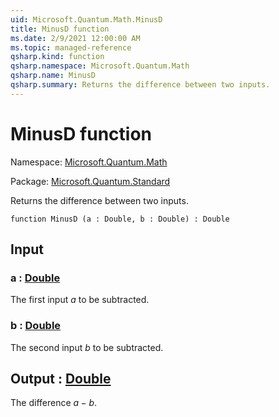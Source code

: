 ```yaml
---
uid: Microsoft.Quantum.Math.MinusD
title: MinusD function
ms.date: 2/9/2021 12:00:00 AM
ms.topic: managed-reference
qsharp.kind: function
qsharp.namespace: Microsoft.Quantum.Math
qsharp.name: MinusD
qsharp.summary: Returns the difference between two inputs.
---
```


# MinusD function

Namespace: [Microsoft.Quantum.Math](xref:Microsoft.Quantum.Math)

Package: [Microsoft.Quantum.Standard](https://nuget.org/packages/Microsoft.Quantum.Standard)


Returns the difference between two inputs.

```qsharp
function MinusD (a : Double, b : Double) : Double
```


## Input

### a : [Double](xref:microsoft.quantum.lang-ref.double)

The first input $a$ to be subtracted.


### b : [Double](xref:microsoft.quantum.lang-ref.double)

The second input $b$ to be subtracted.



## Output : [Double](xref:microsoft.quantum.lang-ref.double)

The difference $a - b$.